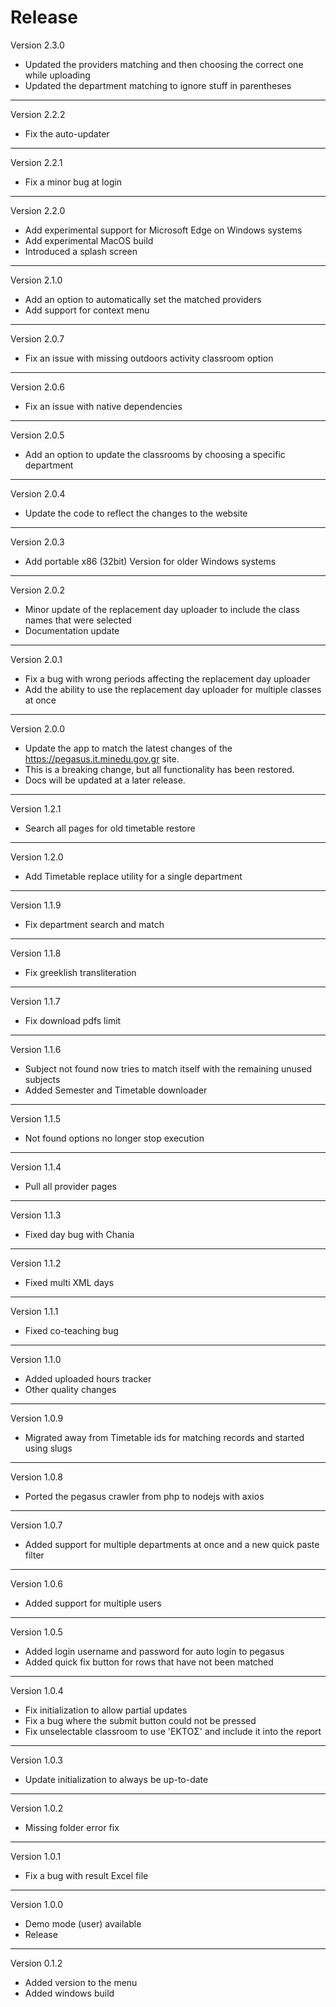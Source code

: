# Release


Version 2.3.0

- Updated the providers matching and then choosing the correct one while uploading
- Updated the department matching to ignore stuff in parentheses

------------------------------

Version 2.2.2

- Fix the auto-updater

------------------------------

Version 2.2.1

- Fix a minor bug at login

------------------------------

Version 2.2.0

- Add experimental support for Microsoft Edge on Windows systems
- Add experimental MacOS build
- Introduced a splash screen

------------------------------

Version 2.1.0

- Add an option to automatically set the matched providers
- Add support for context menu

------------------------------

Version 2.0.7

- Fix an issue with missing outdoors activity classroom option

------------------------------

Version 2.0.6

- Fix an issue with native dependencies

------------------------------

Version 2.0.5

- Add an option to update the classrooms by choosing a specific department

------------------------------

Version 2.0.4

- Update the code to reflect the changes to the website

------------------------------

Version 2.0.3

- Add portable x86 (32bit) Version for older Windows systems

------------------------------

Version 2.0.2

- Minor update of the replacement day uploader to include the class names that were selected
- Documentation update

------------------------------

Version 2.0.1

- Fix a bug with wrong periods affecting the replacement day uploader
- Add the ability to use the replacement day uploader for multiple classes at once

------------------------------

Version 2.0.0

- Update the app to match the latest changes of the https://pegasus.it.minedu.gov.gr site.
- This is a breaking change, but all functionality has been restored.
- Docs will be updated at a later release.

------------------------------

Version 1.2.1

- Search all pages for old timetable restore

------------------------------

Version 1.2.0

- Add Timetable replace utility for a single department

------------------------------

Version 1.1.9

- Fix department search and match

------------------------------

Version 1.1.8

- Fix greeklish transliteration

------------------------------

Version 1.1.7

- Fix download pdfs limit

------------------------------

Version 1.1.6

- Subject not found now tries to match itself with the remaining unused subjects
- Added Semester and Timetable downloader

------------------------------

Version 1.1.5

- Not found options no longer stop execution

------------------------------

Version 1.1.4

- Pull all provider pages

------------------------------

Version 1.1.3

- Fixed day bug with Chania

------------------------------

Version 1.1.2

- Fixed multi XML days

------------------------------

Version 1.1.1

- Fixed co-teaching bug

------------------------------

Version 1.1.0

- Added uploaded hours tracker
- Other quality changes

------------------------------

Version 1.0.9

- Migrated away from Timetable ids for matching records and started using slugs

------------------------------

Version 1.0.8

- Ported the pegasus crawler from php to nodejs with axios

------------------------------

Version 1.0.7

- Added support for multiple departments at once and a new quick paste filter

------------------------------

Version 1.0.6

- Added support for multiple users

------------------------------

Version 1.0.5

- Added login username and password for auto login to pegasus
- Added quick fix button for rows that have not been matched

------------------------------
Version 1.0.4

- Fix initialization to allow partial updates
- Fix a bug where the submit button could not be pressed
- Fix unselectable classroom to use 'ΕΚΤΟΣ' and include it into the report

------------------------------
Version 1.0.3

- Update initialization to always be up-to-date

------------------------------
Version 1.0.2

- Missing folder error fix

------------------------------
Version 1.0.1

- Fix a bug with result Excel file

------------------------------
Version 1.0.0

- Demo mode (user) available
- Release

------------------------------
Version 0.1.2


- Added version to the menu
- Added windows build
